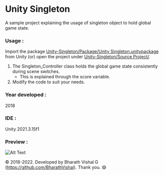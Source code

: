 ﻿# Unity Singleton
A sample project explaining the usage of singleton object to hold global game state.


### Usage : 
Import the package [Unity-Singleton/Package/Unity Singleton.unitypackage](https://github.com/BharathVishal/Unity-Singleton/blob/master/Package/Unity%20Singleton.unitypackage) from Unity (or) open the project under 
[Unity-Singleton/Source Project/](https://github.com/BharathVishal/Unity-Singleton/tree/master/Source%20Project/Unity%20Singleton).

1. The Singleton_Controller class holds the global game state consistently during scene switches.
   - This is explained through the score variable. 
2. Modify the code to suit your needs.


### Year developed : 
2018


### IDE :
Unity 2021.3.15f1


### Preview : 
![Alt Text](https://github.com/BharathVishal/Unity-Singleton/blob/master/Preview%20GIFs/1.gif)



© 2018-2022. Developed by Bharath Vishal G (https://github.com/BharathVishal). Thank you. :smile:
